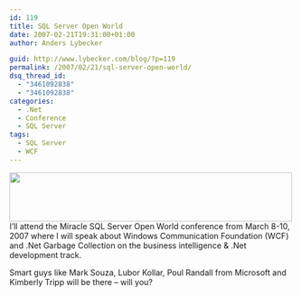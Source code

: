 ```yaml
---
id: 119
title: SQL Server Open World
date: 2007-02-21T19:31:00+01:00
author: Anders Lybecker

guid: http://www.lybecker.com/blog/?p=119
permalink: /2007/02/21/sql-server-open-world/
dsq_thread_id:
  - "3461092838"
  - "3461092838"
categories:
  - .Net
  - Conference
  - SQL Server
tags:
  - SQL Server
  - WCF
---
```

[<img loading="lazy" class="aligncenter size-full wp-image-117" title="Miracle SQL Server Open World 2007" src="http://www.lybecker.com/blog/wp-content/uploads/sqlserveropenworld2007.gif" alt="" width="500" height="87" />](http://www.lybecker.com/blog/wp-content/uploads/sqlserveropenworld2007.gif)  
I’ll attend the Miracle SQL Server Open World conference from March 8-10, 2007 where I will speak about Windows Communication Foundation (WCF) and .Net Garbage Collection on the business intelligence & .Net development track.

Smart guys like Mark Souza, Lubor Kollar, Poul Randall from Microsoft and Kimberly Tripp will be there – will you?